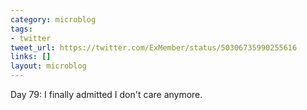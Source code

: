 ```yaml
---
category: microblog
tags:
- twitter
tweet_url: https://twitter.com/ExMember/status/50306735990255616
links: []
layout: microblog
---
```

Day 79: I finally admitted I don't care anymore.
